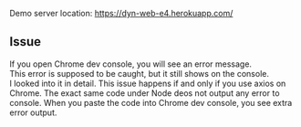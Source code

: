 Demo server location: https://dyn-web-e4.herokuapp.com/  

## Issue
If you open Chrome dev console, you will see an error message.  
This error is supposed to be caught, but it still shows on the console.  
I looked into it in detail. This issue happens if and only if you use axios on Chrome. The exact same code under Node deos not output any error to console. When you paste the code into Chrome dev console, you see extra error output.  
